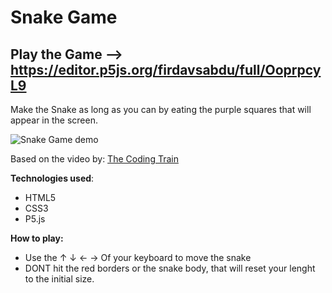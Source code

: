 # Snake Game
## Play the Game --> https://editor.p5js.org/firdavsabdu/full/OoprpcyL9


Make the Snake as long as you can by eating the purple squares that will appear in the screen.

![Snake Game demo](demo/snake_game_gif.gif)

Based on the video by: [The Coding Train](https://www.youtube.com/watch?v=AaGK-fj-BAM&index=3&list=PLRqwX-V7Uu6ZiZxtDDRCi6uhfTH4FilpH)

**Technologies used**:
* HTML5
* CSS3
* P5.js

**How to play:**
* Use the ↑ ↓ ← → Of your keyboard to move the snake
* DONT hit the red borders or the snake body, that will reset your lenght to the initial size.
